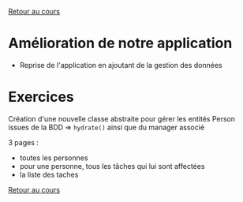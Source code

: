 [Retour au cours](../cours.md)

# Amélioration de notre application

* Reprise de l'application en ajoutant de la gestion des données

# Exercices

Création d'une nouvelle classe abstraite pour gérer les entités Person issues de la BDD => `hydrate()` ainsi que du manager associé

3 pages :

- toutes les personnes
- pour une personne, tous les tâches qui lui sont affectées
- la liste des taches

[Retour au cours](../cours.md)
